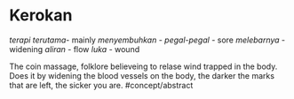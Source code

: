 # Kerokan
*terapi*
*terutama*- mainly
*menyembuhkan* - 
*pegal-pegal* - sore
*melebarnya* - widening
*aliran* - flow
*luka* - wound

The coin massage, folklore believeing to relase wind trapped in the body. Does it by widening the blood vessels on the body, the darker the marks that are left, the sicker you are.
#concept/abstract 